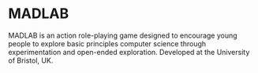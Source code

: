 MADLAB
===
MADLAB is an action role-playing game designed to encourage young people to explore basic principles computer science through experimentation and open-ended exploration. Developed at the University of Bristol, UK.
